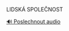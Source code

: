 
LIDSKÁ SPOLEČNOST

[🔊 Poslechnout audio](/data/7-paragraphs/audio/chapter_35/para_005-LIDSK-SPOLENOST.mp3)
